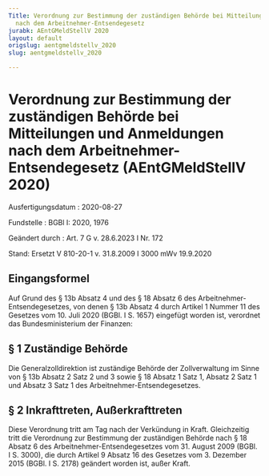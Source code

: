 ```yaml
---
Title: Verordnung zur Bestimmung der zuständigen Behörde bei Mitteilungen und Anmeldungen
  nach dem Arbeitnehmer-Entsendegesetz
jurabk: AEntGMeldStellV 2020
layout: default
origslug: aentgmeldstellv_2020
slug: aentgmeldstellv_2020

---
```


# Verordnung zur Bestimmung der zuständigen Behörde bei Mitteilungen und Anmeldungen nach dem Arbeitnehmer-Entsendegesetz (AEntGMeldStellV 2020)

Ausfertigungsdatum
:   2020-08-27

Fundstelle
:   BGBl I: 2020, 1976

Geändert durch
:   Art. 7 G v. 28.6.2023 I Nr. 172

Stand: Ersetzt V 810-20-1 v. 31.8.2009 I 3000 mWv 19.9.2020

## Eingangsformel

Auf Grund des § 13b Absatz 4 und des § 18 Absatz 6 des Arbeitnehmer-Entsendegesetzes, von denen § 13b Absatz 4 durch Artikel 1 Nummer 11 des Gesetzes vom 10. Juli 2020 (BGBl. I S. 1657) eingefügt worden ist, verordnet das Bundesministerium der Finanzen:


## § 1 Zuständige Behörde

Die Generalzolldirektion ist zuständige Behörde der Zollverwaltung im Sinne von § 13b Absatz 2 Satz 2 und 3 sowie § 18 Absatz 1 Satz 1, Absatz 2 Satz 1 und Absatz 3 Satz 1 des Arbeitnehmer-Entsendegesetzes.


## § 2 Inkrafttreten, Außerkrafttreten

Diese Verordnung tritt am Tag nach der Verkündung in Kraft. Gleichzeitig tritt die Verordnung zur Bestimmung der zuständigen Behörde nach § 18 Absatz 6 des Arbeitnehmer-Entsendegesetzes vom 31. August 2009 (BGBl. I S. 3000), die durch Artikel 9 Absatz 16 des Gesetzes vom 3. Dezember 2015 (BGBl. I S. 2178) geändert worden ist, außer Kraft.

